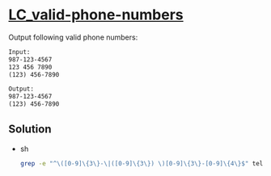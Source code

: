 # [LC_valid-phone-numbers](https://leetcode.com/problems/valid-phone-numbers)

Output following valid phone numbers:

```txt
Input:
987-123-4567
123 456 7890
(123) 456-7890

Output:
987-123-4567
(123) 456-7890
```

## Solution

* sh

  ```sh
  grep -e "^\([0-9]\{3\}-\|([0-9]\{3\}) \)[0-9]\{3\}-[0-9]\{4\}$" telephone.txt
  ```
